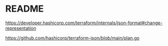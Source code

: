 # README

https://developer.hashicorp.com/terraform/internals/json-format#change-representation

https://github.com/hashicorp/terraform-json/blob/main/plan.go

